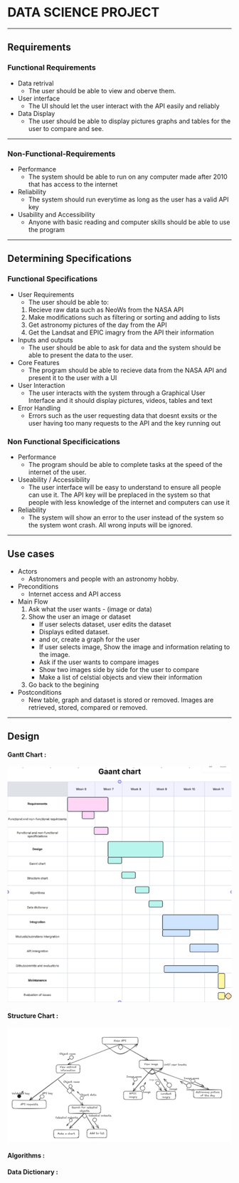 # DATA SCIENCE PROJECT
---
## Requirements
### Functional Requirements
* Data retrival
    * The user should be able to view and oberve them.
* User interface
    * The UI should let the user interact with the API easily and reliably
* Data Display
    * The user should be able to display pictures graphs and tables for the user to compare and see.

---
### Non-Functional-Requirements
* Performance
    * The system should be able to run on any computer made after 2010 that has access to the internet
* Reliability
    * The system should run everytime as long as the user has a valid API key
* Usability and Accessibility
    * Anyone with basic reading and computer skills should be  able to use the program
---
## Determining Specifications
### Functional Specifications
* User Requirements
    * The user should be able to:
    1. Recieve raw data such as NeoWs from the NASA API
    2. Make modifications such as filtering or sorting and adding to lists
    3. Get astronomy pictures of the day from the API
    4. Get the Landsat and EPIC imagry from the API
their information
* Inputs and outputs
    * The user should be able to ask for data and the system should be able to present the data to the user.
* Core Features
    * The program should be able to recieve data from the NASA API and present it to the user with a UI
* User Interaction
    * The user interacts with the system through a Graphical User Interface and it should display pictures, videos, tables and text
* Error Handling
    * Errors such as the user requesting data that doesnt exsits or the user having too many requests to the API and the key running out
### Non Functional Specificications
* Performance
    * The program should be able to complete tasks at the speed of the internet of the user.
* Useability / Accessibility
    * The user interface will be easy to understand to ensure all people can use it. The API key will be preplaced in the system so that people with less knowledge of the internet and computers can use it
* Reliability
    * The system will show an error to the user instead of the system so the system wont crash. All wrong inputs will be ignored.
---
## Use cases
* Actors
    * Astronomers and people with an astronomy hobby.
* Preconditions
    * Internet access and API access
* Main Flow
    1. Ask what the user wants - (image or data)
    2. Show the user an image or dataset
        * If user selects dataset, user edits the dataset
        * Displays edited dataset.
        * and or, create a graph for the user
        * If user selects image, Show the image and information relating to the image.
        * Ask if the user wants to compare images
        * Show two images side by side for the user to compare
        * Make a list of celstial objects and view their information
    3. Go back to the begining
* Postconditions
    * New table, graph and dataset is stored or removed. Images are retrieved, stored, compared or removed.
---
## Design
#### Gantt Chart :
![alt text](gaant_chart.png "Gaant chart")
#### Structure Chart : 
![alt text](structure_chart.png "structure chart")
#### Algorithms :
#### Data Dictionary :